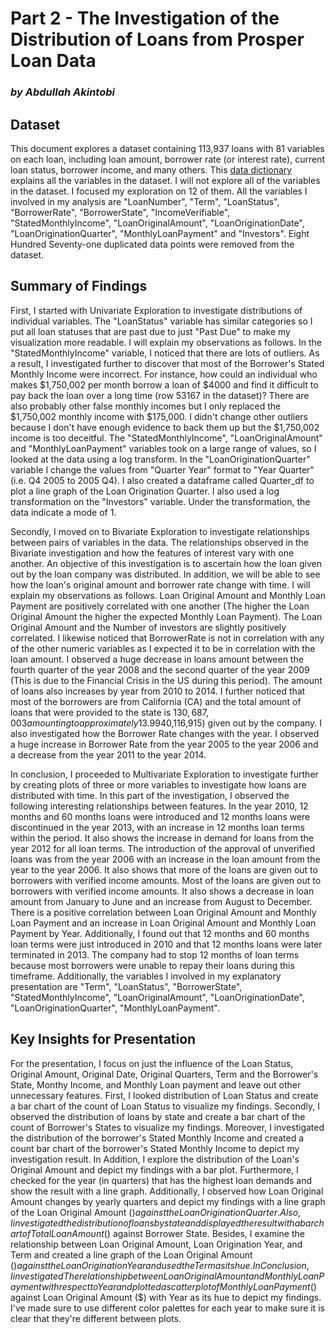 # Part 2 - The Investigation of the Distribution of Loans from Prosper Loan Data

###  _by Abdullah Akintobi_

## Dataset

This document explores a dataset containing 113,937 loans with 81 variables on each loan, including loan amount, borrower rate (or interest rate), current loan status, borrower income, and many others. This [data dictionary](https://www.google.com/url?q=https://docs.google.com/spreadsheet/ccc?key%3D0AllIqIyvWZdadDd5NTlqZ1pBMHlsUjdrOTZHaVBuSlE%26usp%3Dsharing&sa=D&source=editors&ust=1665220514781400&usg=AOvVaw0mbCX0QoSuKKEAgUIcVFbb) explains all the variables in the dataset. I will not explore all of the variables in the dataset. I focused my exploration on 12 of them. All the variables I involved in my analysis are "LoanNumber", "Term", "LoanStatus", "BorrowerRate", "BorrowerState", "IncomeVerifiable", "StatedMonthlyIncome", "LoanOriginalAmount", "LoanOriginationDate", "LoanOriginationQuarter", "MonthlyLoanPayment" and "Investors". Eight Hundred Seventy-one duplicated data points were removed from the dataset.


## Summary of Findings

First, I started with Univariate Exploration to investigate distributions of individual variables. The "LoanStatus" variable has similar categories so I put all loan statuses that are past due to just "Past Due" to make my visualization more readable. I will explain my observations as follows. In the "StatedMonthlyIncome" variable, I noticed that there are lots of outliers. As a result, I investigated further to discover that most of the Borrower's Stated Monthly Income were incorrect. For instance, how could an individual who makes $1,750,002 per month borrow a loan of $4000 and find it difficult to pay back the loan over a long time (row 53167 in the dataset)? There are also probably other false monthly incomes but I only replaced the $1,750,002 monthly income with $175,000. I didn't change other outliers because I don't have enough evidence to back them up but the $1,750,002 income is too deceitful. The "StatedMonthlyIncome", "LoanOriginalAmount" and "MonthlyLoanPayment" variables took on a large range of values, so I looked at the data using a log transform. In the "LoanOriginationQuarter" variable I change the values from "Quarter Year" format to "Year Quarter" (i.e. Q4 2005 to 2005 Q4). I also created a dataframe called Quarter_df to plot a line graph of the Loan Origination Quarter. I also used a log transformation on the "Investors" variable. Under the transformation, the data indicate a mode of 1.

Secondly, I moved on to Bivariate Exploration to investigate relationships between pairs of variables in the data. The relationships observed in the Bivariate investigation and how the features of interest vary with one another. An objective of this investigation is to ascertain how the loan given out by the loan company was distributed. In addition, we will be able to see how the loan's original amount and borrower rate change with time. I will explain my observations as follows. Loan Original Amount and Monthly Loan Payment are positively correlated with one another (The higher the Loan Original Amount the higher the expected Monthly Loan Payment). The Loan Original Amount and the Number of investors are slightly positively correlated. I likewise noticed that BorrowerRate is not in correlation with any of the other numeric variables as I expected it to be in correlation with the loan amount. I observed a huge decrease in loans amount between the fourth quarter of the year 2008 and the second quarter of the year 2009 (This is due to the Financial Crisis in the US during this period). The amount of loans also increases by year from 2010 to 2014. I further noticed that most of the borrowers are from California (CA) and the total amount of loans that were provided to the state is $130,687,003 amounting to approximately 13.9% of the total amount of loans ($940,116,915) given out by the company. I also investigated how the Borrower Rate changes with the year. I observed a huge increase in Borrower Rate from the year 2005 to the year 2006 and a decrease from the year 2011 to the year 2014.

In conclusion, I proceeded to Multivariate Exploration to investigate further by creating plots of three or more variables to investigate how loans are distributed with time. In this part of the investigation, I observed the following interesting relationships between features. In the year 2010, 12 months and 60 months loans were introduced and 12 months loans were discontinued in the year 2013, with an increase in 12 months loan terms within the period. It also shows the increase in demand for loans from the year 2012 for all loan terms. The introduction of the approval of unverified loans was from the year 2006 with an increase in the loan amount from the year to the year 2006. It also shows that more of the loans are given out to borrowers with verified income amounts. Most of the loans are given out to borrowers with verified income amounts. It also shows a decrease in loan amount from January to June and an increase from August to December. There is a positive correlation between Loan Original Amount and Monthly Loan Payment and an increase in Loan Original Amount and Monthly Loan Payment by Year. Additionally, I found out that 12 months and 60 months loan terms were just introduced in 2010 and that 12 months loans were later terminated in 2013. The company had to stop 12 months of loan terms because most borrowers were unable to repay their loans during this timeframe. Additionally, the variables I involved in my explanatory presentation are "Term", "LoanStatus", "BorrowerState", "StatedMonthlyIncome", "LoanOriginalAmount", "LoanOriginationDate", "LoanOriginationQuarter", "MonthlyLoanPayment".

## Key Insights for Presentation

For the presentation, I focus on just the influence of the Loan Status, Original Amount, Original Date, Original Quarters, Term and the Borrower's State, Monthy Income, and Monthly Loan payment and leave out other unnecessary features. 
First, I looked distribution of Loan Status and create a bar chart of the count of Loan Status to visualize my findings.
Secondly, I observed the distribution of loans by state and create a bar chart of the count of Borrower's States to visualize my findings.
Moreover, I investigated the distribution of the borrower's Stated Monthly Income and created a count bar chart of the borrower's Stated Monthly Income to depict my investigation result.
In Addition, I explore the distribution of the Loan's Original Amount and depict my findings with a bar plot.
Furthermore, I checked for the year (in quarters) that has the highest loan demands and show the result with a line graph.
Additionally, I observed how Loan Original Amount changes by yearly quarters and depict my findings with a line graph of the Loan Original Amount ($) against the Loan Origination Quarter.
Also, I investigated the distribution of loans by state and displayed the result with a bar chart of Total Loan Amount ($) against Borrower State.
Besides, I examine the relationship between Loan Original Amount, Loan Origination Year, and Term and created a line graph of the Loan Original Amount ($) against the Loan Origination Year and used the Term as its hue.
In Conclusion, I investigated The relationship between Loan Original Amount and Monthly Loan Payment with respect to Year and plotted a scatter plot of Monthly Loan Payment ($) against Loan Original Amount ($) with Year as its hue to depict my findings. I've made sure to use different color palettes for each year to make sure it is clear that they're different between plots.
